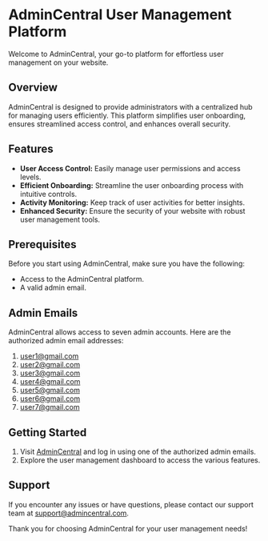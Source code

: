 # AdminCentral User Management Platform

Welcome to AdminCentral, your go-to platform for effortless user management on your website.

## Overview

AdminCentral is designed to provide administrators with a centralized hub for managing users efficiently. This platform simplifies user onboarding, ensures streamlined access control, and enhances overall security.

## Features

- **User Access Control:** Easily manage user permissions and access levels.
- **Efficient Onboarding:** Streamline the user onboarding process with intuitive controls.
- **Activity Monitoring:** Keep track of user activities for better insights.
- **Enhanced Security:** Ensure the security of your website with robust user management tools.

## Prerequisites

Before you start using AdminCentral, make sure you have the following:

- Access to the AdminCentral platform.
- A valid admin email.

## Admin Emails

AdminCentral allows access to seven admin accounts. Here are the authorized admin email addresses:

1. user1@gmail.com
2. user2@gmail.com
3. user3@gmail.com
4. user4@gmail.com
5. user5@gmail.com
6. user6@gmail.com
7. user7@gmail.com

## Getting Started

1. Visit [AdminCentral](#) and log in using one of the authorized admin emails.
2. Explore the user management dashboard to access the various features.

## Support

If you encounter any issues or have questions, please contact our support team at [support@admincentral.com](mailto:support@admincentral.com).

Thank you for choosing AdminCentral for your user management needs!
